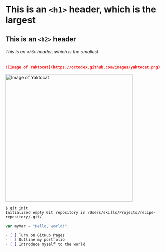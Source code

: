 # This is an `<h1>` header, which is the largest

## This is an `<h2>` header

###### This is an `<h6>` header, which is the smallest

```md
![Image of Yaktocat](https://octodex.github.com/images/yaktocat.png)
```
<img alt="Image of Yaktocat" src=https://octodex.github.com/images/yaktocat.png width=400>

```
$ git init
Initialized empty Git repository in /Users/skills/Projects/recipe-repository/.git/
```

``` javascript
var myVar = "Hello, world!";
```

```md
- [ ] Turn on GitHub Pages
- [ ] Outline my portfolio
- [ ] Introduce myself to the world
```
